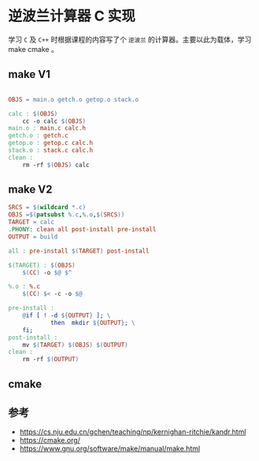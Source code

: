 # 逆波兰计算器 C 实现

学习 `C` 及 `C++` 时根据课程的内容写了个 `逆波兰` 的计算器。主要以此为载体，学习 make  cmake 。

## make V1

```makefile

OBJS = main.o getch.o getop.o stack.o

calc : $(OBJS)
	cc -o calc $(OBJS)
main.o : main.c calc.h
getch.o : getch.c
getop.o : getop.c calc.h
stack.o : stack.c calc.h
clean :
	rm -rf $(OBJS) calc
```

## make V2

```makefile
SRCS = $(wildcard *.c)
OBJS =$(patsubst %.c,%.o,$(SRCS))
TARGET = calc
.PHONY: clean all post-install pre-install
OUTPUT = build

all : pre-install $(TARGET) post-install

$(TARGET) : $(OBJS)
	$(CC) -o $@ $^

%.o : %.c
	$(CC) $< -c -o $@ 

pre-install : 
	@if [ ! -d ${OUTPUT} ]; \
            then  mkdir ${OUTPUT}; \
    fi;
post-install :
	mv $(TARGET) $(OBJS) $(OUTPUT)
clean :
	rm -rf $(OUTPUT)
```

## cmake





## 参考

- https://cs.nju.edu.cn/gchen/teaching/np/kernighan-ritchie/kandr.html
- https://cmake.org/
- https://www.gnu.org/software/make/manual/make.html


